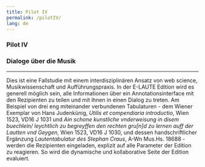 ```yaml
---
title: Pilot IV
permalink: /pilotIV/
lang: de
---
```


### Pilot IV
### Dialoge über die Musik
___

Dies ist eine Fallstudie mit einem interdisziplinären Ansatz von web science, Musikwissenschaft und Aufführungspraxis. In der E-LAUTE Edition wird es generell möglich sein, alle Informationen über ein Annotationsinterface mit den Rezipienten zu teilen und mit ihnen in einen Dialog zu treten. Am Beispiel von drei eng miteinander verbundenen Tabulaturen - dem Wiener Exemplar von
Hans Judenkünig, _Utilis et compendiaria introductio_, Wien 1523, VD16 J 1031 und _Ain schone kunstliche vnderweisung in disem buechlein/ leychtlich zu begreyffen den rechten gru[n]d zu lernen auff der Lautten vnd Geygen_, Wien 1523, VD16 J 1030, und dessen handschriftlicher Ergänzung _Lautentabulatur des Stephan Craus_, A-Wn Mus.Hs. 18688 - werden die Rezipienten eingeladen, explizit auf alle Parameter der Edition zu reagieren. So wird die dynamische und kollaborative Seite der Edition evaluiert.
